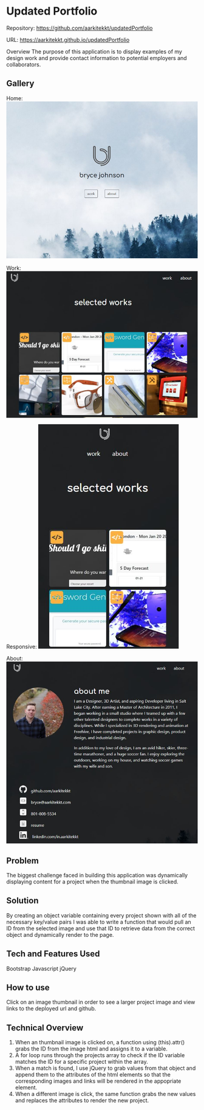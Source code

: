 # Updated Portfolio

Repository: https://github.com/aarkitekkt/updatedPortfolio

URL: https://aarkitekkt.github.io/updatedPortfolio

Overview
​The purpose of this application is to display examples of my design work and provide contact information to potential employers and collaborators.​

## Gallery
Home:
![Home Page](./assets/screengrabs/home.JPG "Main Page")

Work:
![Work](./assets/screengrabs/work.JPG "Work Page")

Responsive:
![Responsive](./assets/screengrabs/responsive.JPG "Responsive Design")

About:
![About](./assets/screengrabs/about.JPG "About Page")



## Problem
​The biggest challenge faced in building this application was dynamically displaying content for a project when the thumbnail image is clicked.
​

## Solution
​By creating an object variable containing every project shown with all of the necessary key/value pairs I was able to write a function that would pull an ID from the selected image and use that ID to retrieve data from the correct object and dynamically render to the page.

## Tech and Features Used​

Bootstrap
Javascript
jQuery

## How to use
​Click on an image thumbnail in order to see a larger project image and view links to the deployed url and github.​

## Technical Overview​

1. When an thumbnail image is clicked on, a function using (this).attr() grabs the ID from the image html and assigns it to a variable.
2. A for loop runs through the projects array to check if the ID variable matches the ID for a specific project within the array.
3. When a match is found, I use jQuery to grab values from that object and append them to the attributes of the html elements so that the corresponding images and links will be rendered in the appopriate element.
4. When a different image is click, the same function grabs the new values and replaces the attributes to render the new project.

